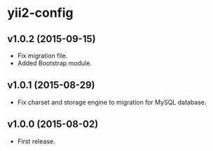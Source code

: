 # yii2-config

## v1.0.2 (2015-09-15)

- Fix migration file. 
- Added Bootstrap module.

## v1.0.1 (2015-08-29)

- Fix charset and storage engine to migration for MySQL database.

## v1.0.0 (2015-08-02)

- First release.
